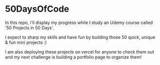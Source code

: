 # 50DaysOfCode
In this repo, i'll display my progress while I study an Udemy course called '50 Projects in 50 Days'.

I expect to sharp my skills and have fun by building those 50 quick, unique & fun mini projects :)

I am also deploying these projects on vercel for anyone to check them out and my next challenge is building a portfolio page to organize them!
